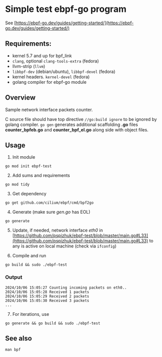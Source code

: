 # Simple test ebpf-go program

See [https://ebpf-go.dev/guides/getting-started/](https://ebpf-go.dev/guides/getting-started/)

## Requirements:

- kernel 5.7 and up for bpf_link
- `clang`, optional `clang-tools-extra` (fedora)
- llvm-strip (`llvm`)
- `libbpf-dev` (debian/ubuntu), `libbpf-devel` (fedora)
- kernel headers. `kernel-devel` (fedora)
- golang compiler for ebpf-go module

## Overview
Sample network interface packets counter. 

C source file should have top directive `//go:build ignore` to be ignored by golang compiler. `go gen` generates additional scaffolding **.go** files **counter_bpfeb.go** and **counter_bpf_el.go** along side with object files.

## Usage

1. Init module
```console
go mod init ebpf-test
```

2. Add sums and requirements
```console
go mod tidy
```

3. Get dependency 
```console
go get github.com/cilium/ebpf/cmd/bpf2go
```

4. Generate (make sure *gen.go* has EOL)
```console
go generate
```
5. Update, if needed, network interface *eth0* in [https://github.com/pspizhuk/ebpf-test/blob/master/main.go#L33](https://github.com/pspizhuk/ebpf-test/blob/master/main.go#L33) to any is active on local machine (check via `ifconfig`)

6. Compile and run
```console
go build && sudo ./ebpf-test
```
### Output

```console
2024/10/06 15:05:27 Counting incoming packets on eth0..
2024/10/06 15:05:28 Received 1 packets
2024/10/06 15:05:29 Received 2 packets
2024/10/06 15:05:30 Received 3 packets
...
```

7. For iterations, use
```console
go generate && go build && sudo ./ebpf-test
```

## See also

```console
man bpf
```
